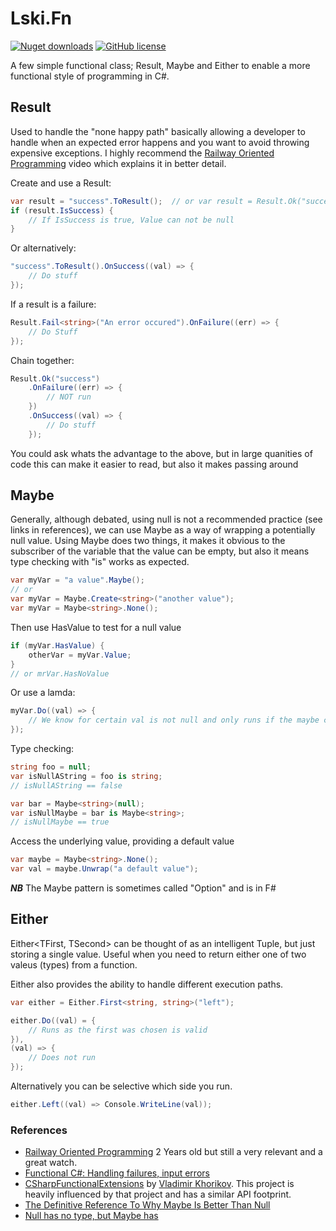# Lski.Fn

[![Nuget downloads](https://img.shields.io/nuget/v/lski.fn.svg)](https://www.nuget.org/packages/Lski.Fn/)
[![GitHub license](https://img.shields.io/github/license/mashape/apistatus.svg)](https://github.com/lski/Lski.Fn/blob/master/LICENSE)

A few simple functional class; Result, Maybe and Either to enable a more functional style of programming in C#. 

## Result

Used to handle the "none happy path" basically allowing a developer to handle when an expected error happens and you want to avoid throwing expensive exceptions. I highly recommend the [Railway Oriented Programming](https://vimeo.com/97344498) video which explains it in better detail.

Create and use a Result:
```csharp
var result = "success".ToResult();  // or var result = Result.Ok("success");
if (result.IsSuccess) {
    // If IsSuccess is true, Value can not be null
}
``` 
Or alternatively:
```csharp
"success".ToResult().OnSuccess((val) => {
    // Do stuff
});
``` 
If a result is a failure:
```csharp
Result.Fail<string>("An error occured").OnFailure((err) => {
    // Do Stuff
});
```
Chain together:
```csharp
Result.Ok("success")
    .OnFailure((err) => {
        // NOT run
    })
    .OnSuccess((val) => {
        // Do stuff
    });
```

You could ask whats the advantage to the above, but in large quanities of code this can make it easier to read, but also it makes passing around 

## Maybe

Generally, although debated, using null is not a recommended practice (see links in references), we can use Maybe<T> as a way of wrapping a potentially null value. Using Maybe<T> does two things, it makes it obvious to the subscriber of the variable that the value can be empty, but also it means type checking with "is" works as expected.

```csharp
var myVar = "a value".Maybe();
// or
var myVar = Maybe.Create<string>("another value");
var myVar = Maybe<string>.None();
``` 
Then use HasValue to test for a null value
```csharp
if (myVar.HasValue) {
    otherVar = myVar.Value;
}
// or mrVar.HasNoValue
```
Or use a lamda:
```csharp
myVar.Do((val) => {
    // We know for certain val is not null and only runs if the maybe contains a value
});
```
Type checking:
```csharp
string foo = null;
var isNullAString = foo is string;
// isNullAString == false

var bar = Maybe<string>(null);
var isNullMaybe = bar is Maybe<string>;
// isNullMaybe == true
```

Access the underlying value, providing a default value
```csharp
var maybe = Maybe<string>.None();
var val = maybe.Unwrap("a default value");
```

__*NB*__ The Maybe pattern is sometimes called "Option" and is in F#

## Either

Either<TFirst, TSecond> can be thought of as an intelligent Tuple, but just storing a single value. Useful when you need to return either one of two valeus (types) from a function. 

Either also provides the ability to handle different execution paths.

```csharp
var either = Either.First<string, string>("left");

either.Do((val) = {
    // Runs as the first was chosen is valid
}),
(val) => {
    // Does not run
});
```

Alternatively you can be selective which side you run.
```csharp
either.Left((val) => Console.WriteLine(val));
```

### References
- [Railway Oriented Programming](https://vimeo.com/97344498) 2 Years old but still a very relevant and a great watch.
- [Functional C#: Handling failures, input errors](http://enterprisecraftsmanship.com/2015/03/20/functional-c-handling-failures-input-errors/)
- [CSharpFunctionalExtensions](https://github.com/vkhorikov/CSharpFunctionalExtensions) by [Vladimir Khorikov](https://github.com/vkhorikov). This project is heavily influenced by that project and has a similar API footprint.
- [The Definitive Reference To Why Maybe Is Better Than Null](http://www.nickknowlson.com/blog/2013/04/16/why-maybe-is-better-than-null/)
- [Null has no type, but Maybe has](http://blog.ploeh.dk/2015/11/13/null-has-no-type-but-maybe-has/)
